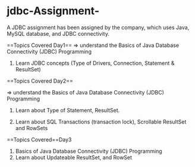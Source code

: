 # jdbc-Assignment-
A JDBC assignment has been assigned by the company, which uses Java, MySQL database, and JDBC connectivity.


==Topics Covered Day1==
=> understand the Basics of Java Database Connectivity (JDBC) Programming 
		
1. Learn JDBC concepts (Type of Drivers, Connection, Statement & ResultSet)

==Topics Covered Day2==

=> understand the Basics of Java Database Connectivity (JDBC) Programming 
1. Learn about Type of Statement, ResultSet.
	
		
2. Learn about SQL Transactions (transaction lock), Scrollable ResultSet and RowSets	


==Topics Covered==Day3

1. Basics of Java Database Connectivity (JDBC) Programming
2. Learn about Updateable ResultSet, and RowSet



